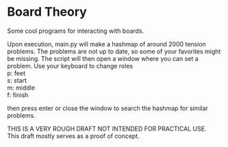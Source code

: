 # Board Theory
Some cool programs for interacting with boards. 
 
Upon execution, main.py will make a hashmap of around 2000 tension problems. The problems are not up to date, so some of your favorites might be missing. The script will then open a window where you can set a problem. Use your keyboard to change roles  
p: feet  
s: start  
m: middle  
f: finish  

then press enter or close the window to search the hashmap for similar problems.  
  
THIS IS A VERY ROUGH DRAFT NOT INTENDED FOR PRACTICAL USE.  
This draft mostly serves as a proof of concept.  
